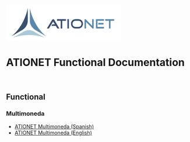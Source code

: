 ![ationetlogo](Content/Images/ATIOnetLogo_250x70.png) 

# ATIONET Functional Documentation

<br>

## Functional

### Multimoneda
- [ATIONET Multimoneda (Spanish)](https://github.com/nuchavez/ationetdocs/blob/master/multimoneda-ES.MD)
- [ATIONET Multimoneda (English)](https://github.com/nuchavez/ationetdocs/blob/master/multimoneda.MD)

